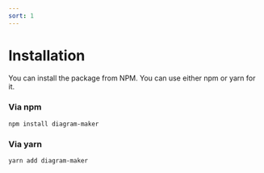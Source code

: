 ```yaml
---
sort: 1
---
```


# Installation
You can install the package from NPM. You can use either npm or yarn for it.

### Via npm
```shell
npm install diagram-maker
```

### Via yarn
```shell
yarn add diagram-maker
```
